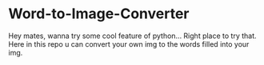 # Word-to-Image-Converter
Hey mates, wanna try some cool feature of python... Right place to try that. Here in this repo u can convert your own img to the words filled into your img.

